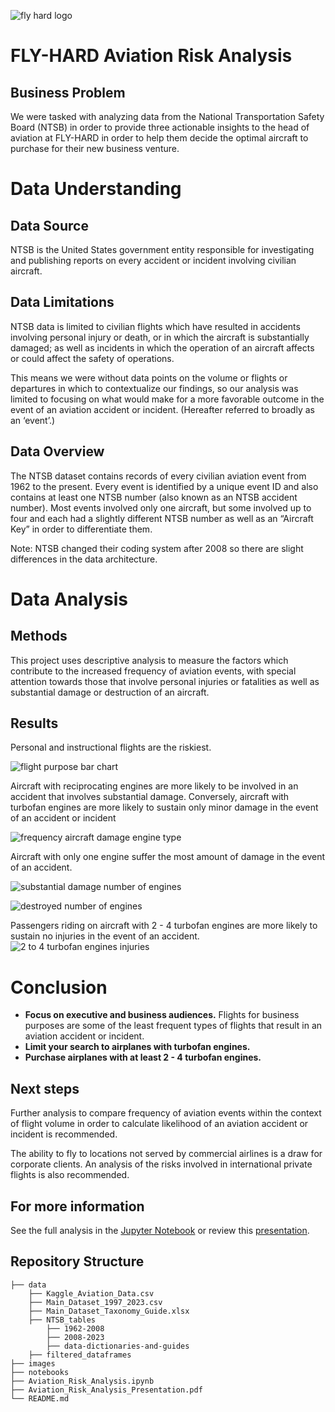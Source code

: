 ![fly hard logo](./images/fly_hard_logo.png)

# FLY-HARD Aviation Risk Analysis

## Business Problem

We were tasked with analyzing data from the National Transportation Safety Board (NTSB) in order to provide three actionable insights to the head of aviation at FLY-HARD in order to help them decide the optimal aircraft to purchase for their new business venture. 

# Data Understanding

## Data Source

NTSB is the United States government entity responsible for investigating and publishing reports on every accident or incident involving civilian aircraft.

## Data Limitations

NTSB data is limited to civilian flights which have resulted in accidents involving personal injury or death, or in which the aircraft is substantially damaged; as well as incidents in which the operation of an aircraft affects or could affect the safety of operations.

This means we were without data points on the volume or flights or departures in which to contextualize our findings, so our analysis was limited to focusing on what would make for a more favorable outcome in the event of an aviation accident or incident. (Hereafter referred to broadly as an ‘event’.)

## Data Overview

The NTSB dataset contains records of every civilian aviation event from 1962 to the present. Every event is identified by a unique event ID and also contains at least one NTSB number (also known as an NTSB accident number). Most events involved only one aircraft, but some involved up to four and each had a slightly different NTSB number as well as an “Aircraft Key” in order to differentiate them. 

Note: NTSB changed their coding system after 2008 so there are slight differences in the data architecture.


# Data Analysis
## Methods

This project uses descriptive analysis to measure the factors which contribute to the increased frequency of aviation events, with special attention towards those that involve personal injuries or fatalities as well as substantial damage or destruction of an aircraft.

## Results

Personal and instructional flights are the riskiest.

![flight purpose bar chart](./images/flight_purpose.png)


Aircraft with reciprocating engines are more likely to be involved in an accident that involves substantial damage. Conversely, aircraft with turbofan engines are more likely to sustain only minor damage in the event of an accident or incident

![frequency aircraft damage engine type](./images/frequency_aircraft_damage_engine_type.png)


Aircraft with only one engine suffer the most amount of damage in the event of an accident.

![substantial damage number of engines](./images/substantial_damage_number_of_engines.png)

![destroyed number of engines](./images/destroyed_number_of_engines.png)

Passengers riding on aircraft with 2 - 4 turbofan engines are more likely to sustain no injuries in the event of an accident.
![2 to 4 turbofan engines injuries](./images/2_4_turbofan_engines_no_injuries.png)


# Conclusion
<ul> 
<li><strong>Focus on executive and business audiences.</strong> Flights for business purposes are some of the least frequent types of flights that result in an aviation accident or incident.</li>
<li><strong>Limit your search to airplanes with turbofan engines.</strong></li>
<li><strong>Purchase airplanes with at least 2 - 4 turbofan engines.</strong></li>
</ul>

## Next steps

Further analysis to compare frequency of aviation events within the context of flight volume in order to calculate likelihood of an aviation accident or incident is recommended.

The ability to fly to locations not served by commercial airlines is a draw for corporate clients. An analysis of the risks involved in international private flights is also recommended.

## For more information 

See the full analysis in the <a href="https://github.com/morgangoode/aircraftriskanalysis/blob/main/Aviation_Risk_Analysis.ipynb">Jupyter Notebook</a> or review this <a href="https://github.com/morgangoode/aircraftriskanalysis/blob/main/Aviation_Analysis_Presentation.pdf">presentation</a>.

## Repository Structure

```
├── data
    ├── Kaggle_Aviation_Data.csv
    ├── Main_Dataset_1997_2023.csv
    ├── Main_Dataset_Taxonomy_Guide.xlsx
    ├── NTSB_tables
        ├── 1962-2008
        ├── 2008-2023
        ├── data-dictionaries-and-guides
    ├── filtered_dataframes
├── images
├── notebooks
├── Aviation_Risk_Analysis.ipynb
├── Aviation_Risk_Analysis_Presentation.pdf 
└── README.md
```
